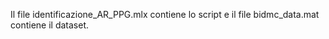 Il file identificazione_AR_PPG.mlx contiene lo script e il file bidmc_data.mat contiene il dataset.
